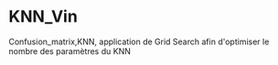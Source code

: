 # KNN_Vin
Confusion_matrix,KNN, application de Grid Search afin d'optimiser le nombre des paramètres du KNN
